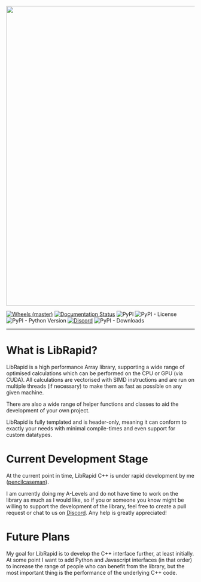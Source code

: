 <p align="center">
<img src="https://github.com/Pencilcaseman/librapid/blob/master/branding/LibRapid_light.png" width="800">
</p>

[![Wheels (master)](https://github.com/LibRapid/librapid/actions/workflows/wheels.yaml/badge.svg)](https://github.com/LibRapid/librapid/actions/workflows/wheels_master.yaml) [![Documentation Status](https://readthedocs.org/projects/librapid/badge/?version=latest)](https://librapid.readthedocs.io/en/latest/?badge=latest) ![PyPI](https://img.shields.io/pypi/v/librapid?color=green&label=Release&logo=python&logoColor=green) ![PyPI - License](https://img.shields.io/pypi/l/librapid?color=gray&label=Licensed%20under) ![PyPI - Python Version](https://img.shields.io/pypi/pyversions/librapid?color=blue&label=Version&logo=python&logoColor=green) [![Discord](https://img.shields.io/discord/848914274105557043?color=blue&label=Discord&logo=Discord)](https://discord.gg/cGxTFTgCAC) ![PyPI - Downloads](https://img.shields.io/pypi/dm/librapid?color=blue&label=Downloads&logo=python&logoColor=green)

---

# What is LibRapid?

LibRapid is a high performance Array library, supporting a wide range of optimised calculations which can be performed on the CPU or GPU (via CUDA). All calculations are vectorised with SIMD instructions and are run on multiple threads (if necessary) to make them as fast as possible on any given machine.

There are also a wide range of helper functions and classes to aid the development of your own project.

LibRapid is fully templated and is header-only, meaning it can conform to exactly your needs with minimal compile-times and even support for custom datatypes.

# Current Development Stage

At the current point in time, LibRapid C++ is under rapid development by me ([pencilcaseman](https://github.com/Pencilcaseman)).

I am currently doing my A-Levels and do not have time to work on the library as much as I would like, so if you or someone you know might be willing to support the development of the library, feel free to create a pull request or chat to us on [Discord](https://discord.com/invite/cGxTFTgCAC). Any help is greatly appreciated!

# Future Plans

My goal for LibRapid is to develop the C++ interface further, at least initially. At some point I want to add Python and Javascript interfaces (in that order) to increase the range of people who can benefit from the library, but the most important thing is the performance of the underlying C++ code.